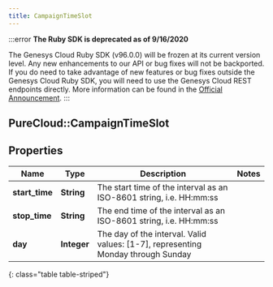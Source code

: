 ```yaml
---
title: CampaignTimeSlot
---
```


:::error
**The Ruby SDK is deprecated as of 9/16/2020**

The Genesys Cloud Ruby SDK (v96.0.0) will be frozen at its current version level. Any new enhancements to our API or bug fixes will not be backported. If you do need to take advantage of new features or bug fixes outside the Genesys Cloud Ruby SDK, you will need to use the Genesys Cloud REST endpoints directly. More information can be found in the [Official Announcement](https://developer.mypurecloud.com/forum/t/announcement-genesys-cloud-ruby-sdk-end-of-life/8850).
:::


## PureCloud::CampaignTimeSlot

## Properties

|Name | Type | Description | Notes|
|------------ | ------------- | ------------- | -------------|
| **start_time** | **String** | The start time of the interval as an ISO-8601 string, i.e. HH:mm:ss | |
| **stop_time** | **String** | The end time of the interval as an ISO-8601 string, i.e. HH:mm:ss | |
| **day** | **Integer** | The day of the interval. Valid values: [1-7], representing Monday through Sunday | |
{: class="table table-striped"}


